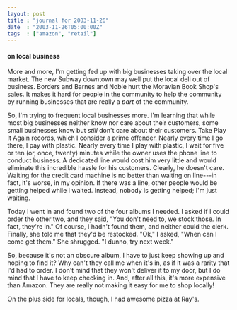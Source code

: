 ```yaml
---
layout: post
title : "journal for 2003-11-26"
date  : "2003-11-26T05:00:00Z"
tags  : ["amazon", "retail"]
---
```

<h4>on local business</h4>More and more, I'm getting fed up with big businesses taking over the local market.  The new Subway downtown may well put the local deli out of business. Borders and Barnes and Noble hurt the Moravian Book Shop's sales.  It makes it hard for people in the community to help the community by running businesses that are really a <em>part</em> of the community.

So, I'm trying to frequent local businesses more.  I'm learning that while most big businesses neither know nor care about their customers, some small businesses know but <em>still</em> don't care about their customers.  Take Play It Again records, which I consider a prime offender.  Nearly every time I go there, I pay with plastic.  Nearly every time I play with plastic, I wait for five or ten (or, once, twenty) minutes while the owner uses the phone line to conduct business.  A dedicated line would cost him very little and would eliminate this incredible hassle for his customers.  Clearly, he doesn't care. Waiting for the credit card machine is no better than waiting on line---in fact, it's worse, in my opinion.  If there was a line, other people would be getting helped while I waited.  Instead, nobody is getting helped; I'm just waiting.

Today I went in and found two of the four albums I needed.  I asked if I could order the other two, and they said, "You don't need to, we stock those.  In fact, they're in."  Of course, I hadn't found them, and neither could the clerk.  Finally, she told me that they'd be restocked.  "Ok," I asked, "When can I come get them."  She shrugged.  "I dunno, try next week."

So, because it's not an obscure album, I have to just keep showing up and hoping to find it?  Why can't they call me when it's in, as if it was a rarity that I'd had to order.  I don't mind that they won't deliver it to my door, but I do mind that I have to keep checking in.  And, after all this, it's more expensive than Amazon.  They are really not making it easy for me to shop locally!

On the plus side for locals, though, I had awesome pizza at Ray's.

